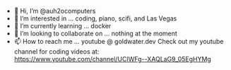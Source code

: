- 👋 Hi, I’m @auh2ocomputers
- 👀 I’m interested in ... coding, piano, scifi, and Las Vegas
- 🌱 I’m currently learning ... docker 
- 💞️ I’m looking to collaborate on ... nothing at the moment
- 📫 How to reach me ... youtube @ goldwater.dev
Check out my youtube channel for coding videos at: https://www.youtube.com/channel/UCIWFg--XAQLaG9_05EgHYMg
<!---
auh2ocomputers/auh2ocomputers is a ✨ special ✨ repository because its `README.md` (this file) appears on your GitHub profile.
You can click the Preview link to take a look at your changes.
--->
